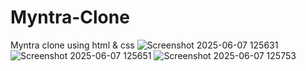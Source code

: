 # Myntra-Clone
Myntra clone using html &amp; css
![Screenshot 2025-06-07 125631](https://github.com/user-attachments/assets/7604730d-75ac-4918-9212-6c1b7d703d86)
![Screenshot 2025-06-07 125651](https://github.com/user-attachments/assets/672dd96d-e668-4d54-97ef-4450089a5463)
![Screenshot 2025-06-07 125753](https://github.com/user-attachments/assets/33115e6e-1ee9-448f-ab12-61c0c08b6771)


